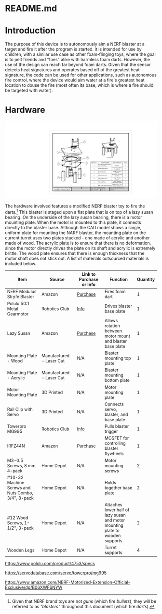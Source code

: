 README.md
=========

# Introduction

The purpose of this device is to autonomously aim a NERF blaster at a target and fire it after the program is started. It is intended for use by children, with a similar use case as other foam-flinging toys, where the goal is to pelt friends and "foes" alike with harmless foam darts. However, the use of the design can reach far beyond foam darts. Given that the sensor detects heat signatures and operates based off of the greatest heat signature, the code can be used for other applications, such as autonomous fire control, where the device would aim water at a fire's greatest heat location to douse the fire (most often its base, which is where a fire should be targeted with water).

# Hardware

![alt text](NerfTurret.png)

The hardware involved features a modified NERF blaster toy to fire the darts.[^1] This blaster is staged upon a flat plate that is on top of a lazy susan bearing. On the underside of the lazy susan bearing, there is a motor mounting plate. When the motor is mounted to this plate, it connects directly to the blaster base. Although the CAD model shows a single, uniform plate for mounting the NARF blaster, the mounting plate on the current turret uses two plates stacked - one made of acrylic and another made of wood. The acrylic plate is to ensure that there is no deformation, since the motor directly drives the plate on its shaft and acrylic is extremely brittle. The wood plate ensures that there is enough thickness that the motor shaft does not stick out. A list of materials outsourced materials is included below.

| **Item** | **Source** | **Link to Purchase or Info** | **Function** | **Quantity** |
|---|---|---|---|---|
| NERF Modulus Stryfe Blaster | Amazon | [Purchase](https://www.amazon.com/NERF-Motorized-Extension-Official-Exclusive/dp/B06XWF6NYW) | Fires foam dart | 1 |
| Polulu 50:1 Metal Gearmotor  | Robotics Club | [Info](https://www.pololu.com/product/4753/specs) | Drives blaster base plate | 1 |
| Lazy Susan  | Amazon | [Purchase](https://www.amazon.com/Turntable-bearing-rotating-cabinet-profile/dp/B08N52SVXF/ref=sr_1_5?crid=QEYA1NV8CA09&dib=eyJ2IjoiMSJ9.CMWjk2w-krsiL7peqCRVGm3W2gQaMjQGNbthVwyHQjTypNlGZs2VOZTHS3H_GIFq6Xziwl5j5dOtYv1_zar56G5uAWkpMtW1MNDaYM-67PEwL6wPoq9B0EWuAzYmD0b71HVDyV94N078vdZwfOOz1iGUHZBz31XryJTImlymTNS0DIW9eimfh2QxxdsWvfzapHUppExcQjaQf11oqseodX1cS_x_K5a1A84BwVE8K-Xo-ouSw5b62tj3LhWTRxUQgLhotKcvI61DQ2U9M_M4VuD9idzFSWsJsD2yY3MAz6A.tn3RYjO4Nj1wbqpFDI-VxyI9_y5sIj3FluF1KYcRKC4&dib_tag=se&keywords=lazy%2Bsusan%2Bbearing&qid=1710824558&sprefix=lazy%2Bsusan%2Bbearin%2Caps%2C155&sr=8-5&th=1) | Allows rotation between <br>motor mount and blaster base plate | 1 |
| Mounting Plate - Wood | Manufactured - Laser Cut | N/A | Blaster mounting top plate | 1 |
| Mounting Plate - Acrylic | Manufactured - Laser Cut | N/A | Blaster mounting bottom plate | 1 |
| Motor Mounting Plate | 3D Printed | N/A | Motor mounting plate | 1 |
| Rail Clip with Servo  | 3D Printed | N/A | Connects servo, blaster, and <br>base plate | 1 |
| Towerpro MG995 | Robotics Club | [Info](https://servodatabase.com/servo/towerpro/mg995) | Pulls blaster trigger | 1 |
| IRFZ44N | Amazon | [Purchase](https://www.amazon.com/dp/B07MW1N4Q5?psc=1&ref=ppx_yo2ov_dt_b_product_details) | MOSFET for controlling blaster<br>flywheels | 1 |
| M3-0.5 Screws, 8 mm, 4-pack | Home Depot | N/A | Motor mounting screws | 2 |
| #10-32 Machine Screws and Nuts Combo,<br>3/4", 8-pack | Home Depot | N/A | Holds together base plate | 2 |
| #12 Wood Screws, 1-1/2", 3-pack | Home Depot | N/A | Attaches lower half of lazy susan<br>and motor mounting plate to wooden<br>supports | 2 |
| Wooden Legs | Home Depot | N/A | Turret supports | 4 |

[^1]: Given that NERF brand toys are not *guns* (which fire *bullets*), they will be referred to as *"blasters"* throughout this document (which fire *darts*).

https://www.pololu.com/product/4753/specs

https://servodatabase.com/servo/towerpro/mg995

https://www.amazon.com/NERF-Motorized-Extension-Official-Exclusive/dp/B06XWF6NYW

